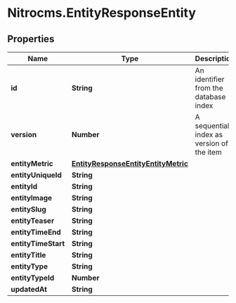 # Nitrocms.EntityResponseEntity

## Properties

Name | Type | Description | Notes
------------ | ------------- | ------------- | -------------
**id** | **String** | An identifier from the database index | [optional] 
**version** | **Number** | A sequential index as version of the item | [optional] 
**entityMetric** | [**EntityResponseEntityEntityMetric**](EntityResponseEntityEntityMetric.md) |  | [optional] 
**entityUniqueId** | **String** |  | [optional] 
**entityId** | **String** |  | [optional] 
**entityImage** | **String** |  | [optional] 
**entitySlug** | **String** |  | [optional] 
**entityTeaser** | **String** |  | [optional] 
**entityTimeEnd** | **String** |  | [optional] 
**entityTimeStart** | **String** |  | [optional] 
**entityTitle** | **String** |  | [optional] 
**entityType** | **String** |  | [optional] 
**entityTypeId** | **Number** |  | [optional] 
**updatedAt** | **String** |  | [optional] 


